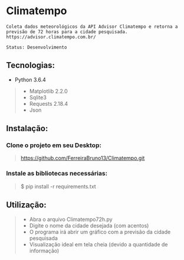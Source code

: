 # Climatempo
	Coleta dados meteorológicos da API Advisor Climatempo e retorna a previsão de 72 horas para a cidade pesquisada.
	https://advisor.climatempo.com.br/
	
	Status: Desenvolvimento

## Tecnologias:
* Python 3.6.4
> * Matplotlib 2.2.0
> * Sqlite3
> * Requests 2.18.4
> * Json

## Instalação:
### Clone o projeto em seu Desktop:
> https://github.com/FerreiraBruno13/Climatempo.git

### Instale as bibliotecas necessárias:
> $ pip install -r requirements.txt

## Utilização:
> * Abra o arquivo Climatempo72h.py
> * Digite o nome da cidade desejada (com acentos)
> * O programa irá abrir um gráfico com a previsão da cidade pesquisada
> * Visualização ideal em tela cheia (devido a quantidade de informação)
